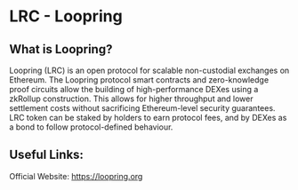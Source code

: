 # LRC - Loopring

## What is Loopring?
 
Loopring (LRC) is an open protocol for scalable non-custodial exchanges on Ethereum. The Loopring protocol smart contracts and zero-knowledge proof circuits allow the building of high-performance DEXes using a zkRollup construction. This allows for higher throughput and lower settlement costs without sacrificing Ethereum-level security guarantees. LRC token can be staked by holders to earn protocol fees, and by DEXes as a bond to follow protocol-defined behaviour.

## Useful Links:

Official Website: https://loopring.org